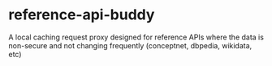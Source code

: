# reference-api-buddy
A local caching request proxy designed for reference APIs where the data is non-secure and not changing frequently (conceptnet, dbpedia, wikidata, etc)
